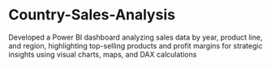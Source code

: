 # Country-Sales-Analysis
Developed a Power BI dashboard analyzing sales data by year, product line, and region, highlighting top-selling products and profit margins for strategic insights using visual charts, maps, and DAX calculations
